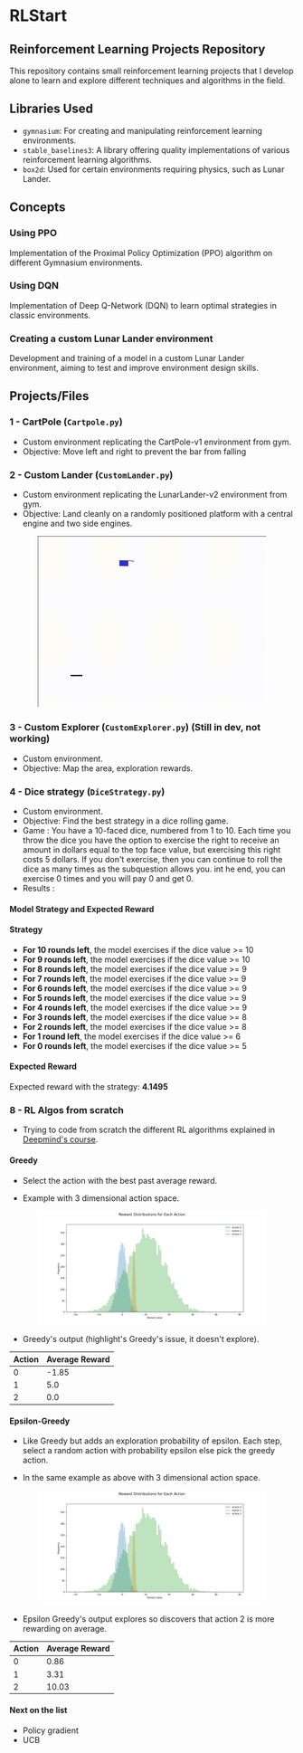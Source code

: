 # RLStart

## Reinforcement Learning Projects Repository

This repository contains small reinforcement learning projects that I develop alone to learn and explore different techniques and algorithms in the field.

## Libraries Used
- `gymnasium`: For creating and manipulating reinforcement learning environments.
- `stable_baselines3`: A library offering quality implementations of various reinforcement learning algorithms.
- `box2d`: Used for certain environments requiring physics, such as Lunar Lander.

## Concepts

### Using PPO
Implementation of the Proximal Policy Optimization (PPO) algorithm on different Gymnasium environments.

### Using DQN
Implementation of Deep Q-Network (DQN) to learn optimal strategies in classic environments.

### Creating a custom Lunar Lander environment
Development and training of a model in a custom Lunar Lander environment, aiming to test and improve environment design skills.

## Projects/Files

### 1 - CartPole (`Cartpole.py`)
- Custom environment replicating the CartPole-v1 environment from gym.
- Objective: Move left and right to prevent the bar from falling

### 2 - Custom Lander (`CustomLander.py`)
- Custom environment replicating the LunarLander-v2 environment from gym.
- Objective: Land cleanly on a randomly positioned platform with a central engine and two side engines.

<p align="center">
  <img src="https://raw.githubusercontent.com/GRDimm/RLStart/main/images/CustomLander.gif" width="80%" height="80%" />
</p>

### 3 - Custom Explorer (`CustomExplorer.py`) (Still in dev, not working)
- Custom environment.
- Objective: Map the area, exploration rewards.

### 4 - Dice strategy (`DiceStrategy.py`)
- Custom environment.
- Objective: Find the best strategy in a dice rolling game.
- Game : You have a 10-faced dice, numbered from 1 to 10. Each time you throw the dice you have the option to exercise the right to receive an amount in dollars equal to the top face value, but exercising this right costs 5 dollars. If you don't exercise, then you can continue to roll the dice as many times as the subquestion allows you. int he end, you can exercise 0 times and you will pay 0 and get 0.
- Results : 

#### Model Strategy and Expected Reward

#### Strategy
- **For 10 rounds left**, the model exercises if the dice value >= 10
- **For 9 rounds left**, the model exercises if the dice value >= 10
- **For 8 rounds left**, the model exercises if the dice value >= 9
- **For 7 rounds left**, the model exercises if the dice value >= 9
- **For 6 rounds left**, the model exercises if the dice value >= 9
- **For 5 rounds left**, the model exercises if the dice value >= 9
- **For 4 rounds left**, the model exercises if the dice value >= 9
- **For 3 rounds left**, the model exercises if the dice value >= 8
- **For 2 rounds left**, the model exercises if the dice value >= 8
- **For 1 round left**, the model exercises if the dice value >= 6
- **For 0 rounds left**, the model exercises if the dice value >= 5

#### Expected Reward
Expected reward with the strategy: **4.1495**

### 8 - RL Algos from scratch
- Trying to code from scratch the different RL algorithms explained in [Deepmind's course](https://www.youtube.com/playlist?list=PLqYmG7hTraZDVH599EItlEWsUOsJbAodm).

#### Greedy

- Select the action with the best past average reward.

- Example with 3 dimensional action space.
<p align="center">
  <img src="https://github.com/GRDimm/RLStart/blob/main/8%20-%20RL%20algos%20from%20scratch/images/greedy_reward_distributions.png" width="80%" height="80%" />
</p>

- Greedy's output (highlight's Greedy's issue, it doesn't explore).

| Action | Average Reward |
|--------|----------------|
| 0      | -1.85          |
| 1      | 5.0            |
| 2      | 0.0            |

#### Epsilon-Greedy

- Like Greedy but adds an exploration probability of epsilon. Each step, select a random action with probability epsilon else pick the greedy action.

- In the same example as above with 3 dimensional action space.
<p align="center">
  <img src="https://github.com/GRDimm/RLStart/blob/main/8%20-%20RL%20algos%20from%20scratch/images/greedy_reward_distributions.png" width="80%" height="80%" />
</p>

- Epsilon Greedy's output explores so discovers that action 2 is more rewarding on average.

| Action | Average Reward |
|--------|----------------|
| 0      | 0.86           |
| 1      | 3.31           |
| 2      | 10.03          |

#### Next on the list
- Policy gradient
- UCB


